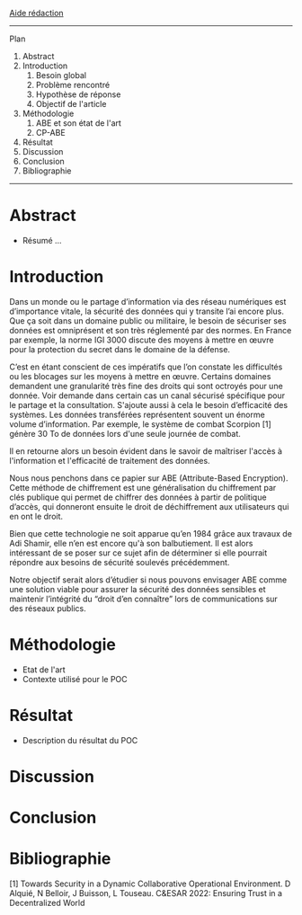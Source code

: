 [Aide rédaction](https://journals.openedition.org/vertigo/5402)

---
Plan
1. Abstract
2. Introduction
	1. Besoin global
	2. Problème rencontré
	3. Hypothèse de réponse
	4. Objectif de l'article
3. Méthodologie
	1. ABE et son état de l'art
	2. CP-ABE
4. Résultat
5. Discussion
6. Conclusion
7. Bibliographie
---
# Abstract
- Résumé ...
# Introduction
Dans un monde ou le partage d’information via des réseau numériques est d’importance vitale, la sécurité des données qui y transite l’ai encore plus. Que ça soit dans un domaine public ou militaire, le besoin de sécuriser ses données est omniprésent et son très réglementé par des normes. En France par exemple, la norme IGI 3000 discute des moyens à mettre en œuvre pour la protection du secret dans le domaine de la défense.

C’est en étant conscient de ces impératifs que l’on constate les difficultés ou les blocages sur les moyens à mettre en œuvre. Certains domaines demandent une granularité très fine des droits qui sont octroyés pour une donnée. Voir demande dans certain cas un canal sécurisé spécifique pour le partage et la consultation. S'ajoute aussi à cela le besoin d’efficacité des systèmes. Les données transférées représentent souvent un énorme volume d’information. Par exemple, le système de combat Scorpion [1] génère 30 To de données lors d'une seule journée de combat. 

Il en retourne alors un besoin évident dans le savoir de maîtriser l'accès à l'information et l'efficacité de traitement des données.

Nous nous penchons dans ce papier sur ABE (Attribute-Based Encryption). Cette méthode de chiffrement est une généralisation du chiffrement par clés publique qui permet de chiffrer des données à partir de politique d’accès, qui donneront ensuite le droit de déchiffrement aux utilisateurs qui en ont le droit.

Bien que cette technologie ne soit apparue qu’en 1984 grâce aux travaux de Adi Shamir, elle n’en est encore qu'à son balbutiement. Il est alors intéressant de se poser sur ce sujet afin de déterminer si elle pourrait répondre aux besoins de sécurité soulevés précédemment.

Notre objectif serait alors d’étudier si nous pouvons envisager ABE comme une solution viable pour assurer la sécurité des données sensibles et maintenir l’intégrité du “droit d’en connaître” lors de communications sur des réseaux publics.
# Méthodologie
- Etat de l'art
- Contexte utilisé pour le POC

# Résultat
- Description du résultat du POC

# Discussion

# Conclusion

# Bibliographie
[1] Towards Security in a Dynamic Collaborative Operational Environment. D Alquié, N Belloir, J Buisson, L Touseau. C&ESAR 2022: Ensuring Trust in a Decentralized World

